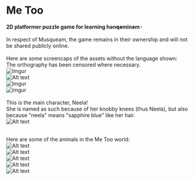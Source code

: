 # Me Too
**2D platformer puzzle game for learning hən̓q̓əmin̓əm̓**<br/>
<br/>
In respect of Musqueam, the game remains in their ownership and will not be shared publicly online.<br/><br/>
Here are some screencaps of the assets without the language shown:<br/>
The orthography has been censored where necessary.<br/>
![Imgur](https://i.imgur.com/nifkn4h.png)<br/>
![Alt text](https://i.imgur.com/uKC9uIT.gif)<br/>
![Imgur](https://i.imgur.com/HMFkEne.gif)<br/>
![imgur](https://i.imgur.com/7lkfn33.png)<br/>
<br/>
This is the main character, Neela!<br/>
She is named as such because of her knobby knees (thus Neela), but also because "neela" means "sapphire blue" like her hair.<br/>
![Alt text](https://i.imgur.com/s3OrTdH.gif)<br/>

<br/>Here are some of the animals in the Me Too world:<br/>
![Alt text](https://i.imgur.com/bFsynJ3.gif)
<br/>
![Alt text](https://i.imgur.com/Jxj3oSs.gif)
<br/>
![Alt text](https://i.imgur.com/po9E0OJ.gif)
<br/>
![Alt text](https://i.imgur.com/v1Qihmu.gif)
<br/>
![Alt text](https://i.imgur.com/glW6bCV.gif)
<br/>

